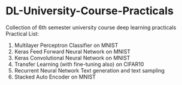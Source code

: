 # DL-University-Course-Practicals
Collection of 6th semester university course deep learning practicals </br>
Practical List:
1. Multilayer Perceptron Classifier on MNIST
2. Keras Feed Forward Neural Network on MNIST
3. Keras Convolutional Neural Network on MNIST
4. Transfer Learning (with fine-tuning also) on CIFAR10
5. Recurrent Neural Network Text generation and text sampling
6. Stacked Auto Encoder on MNIST 
